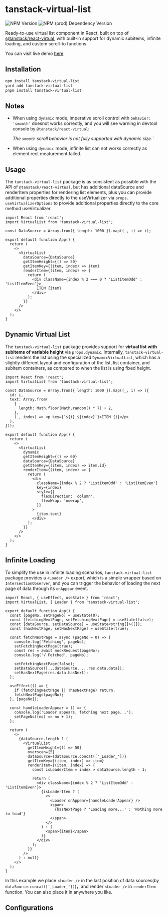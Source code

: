 # tanstack-virtual-list

![NPM Version](https://img.shields.io/npm/v/tanstack-virtual-list)
![NPM (prod) Dependency Version](https://img.shields.io/npm/dependency-version/tanstack-virtual-list/%40tanstack%2Freact-virtual)

Ready-to-use virtual list component in React, built on top of [@tanstack/react-virtual](https://tanstack.com/virtual/v3/docs/framework/react/react-virtual), with built-in support for dynamic subitems, infinite loading, and custom scroll-to functions.

You can visit live demo [here](https://tanstack-virtual-list.vercel.app/).

## Installation

```bash
npm install tanstack-virtual-list
yard add tanstack-virtual-list
pnpm install tanstack-virtual-list
```

## Notes

- When using `dynamic` mode, imperative scroll control with `behavior: 'smooth'` doesnot works correctly, and you will see warning in devtool console by `@tanstack/react-virtual`:  

  *The `smooth` scroll behavior is not fully supported with dynamic size.`*

- When using `dynamic` mode, infinite list can not works correctly as element rect meaturement failed.

## Usage

The `tanstack-virtual-list` package is as consistent as possible with the API of `@tanstack/react-virtual`, but has additional dataSource and renderItem properties for rendering list elements, plus you can provide additional properties directly to the useVirtualizer via `props. useVirtualizerOptions` to provide additional properties directly to the core method useVirtualizer.

```tsx
import React from 'react';
import VirtualList from 'tanstack-virtual-list';

const DataSource = Array.from({ length: 1000 }).map((_, i) => i);

export default function App() {
  return (
    <>
      <VirtualList
        dataSource={DataSource}
        getItemHeight={() => 50}
        getItemKey={(item, index) => item}
        renderItem={(item, index) => {
          return (
            <div className={index % 2 === 0 ? 'ListItemOdd' : 'ListItemEven'}>
              ITEM {item}
            </div>
          );
        }}
      />
    </>
  );
}
```

## Dynamic Virtual List

The `tanstack-virtual-list` package provides support for **virtual list with subitems of variable height** via `props.dynamic`. Internally, `tanstack-virtual-list` renders the list using the specialized `DynamicVirtualList`, which has a slightly different layout and configuration of the list, list container, and subitem containers, as compared to when the list is using fixed height.

```tsx
import React from 'react';
import VirtualList from 'tanstack-virtual-list';

const DataSource = Array.from({ length: 1000 }).map((_, i) => ({
  id: i,
  text: Array.from(
    {
      length: Math.floor(Math.random() * 7) + 2,
    },
    (_, index) => <p key={`${i}_${index}`}>ITEM {i}</p>
  ),
}));

export default function App() {
  return (
    <>
      <VirtualList
        dynamic
        getItemHeight={() => 60}
        dataSource={DataSource}
        getItemKey={(item, index) => item.id}
        renderItem={(item, index) => {
          return (
            <div
              className={index % 2 ? 'ListItemOdd' : 'ListItemEven'}
              key={index}
              style={{
                flexDirection: 'column',
                flexWrap: 'nowrap',
              }}
            >
              {item.text}
            </div>
          );
        }}
      />
    </>
  );
}

```

## Infinite Loading

To simplify the use in infinite loading scenarios, `tanstack-virtual-list` package provides a `<Loader />` export, which is a simple wrapper based on `IntersectionObserver`, and you can trigger the behavior of loading the next page of data through its `onAppear` event.

```tsx
import React, { useEffect, useState } from 'react';
import VirtualList, { Loader } from 'tanstack-virtual-list';

export default function App() {
  const [pageNo, setPageNo] = useState(0);
  const [fetchingNextPage, setFetchingNextPage] = useState(false);
  const [dataSource, setDataSource] = useState<string[]>([]);
  const [hasNextPage, setHasNextPage] = useState(true);

  const fetchNextPage = async (pageNo = 0) => {
    console.log('Fetching', pageNo);
    setFetchingNextPage(true);
    const res = await mockRequest(pageNo);
    console.log('√ Fetched', pageNo);

    setFetchingNextPage(false);
    setDataSource([...dataSource, ...res.data.data]);
    setHasNextPage(res.data.hasNext);
  };

  useEffect(() => {
    if (fetchingNextPage || !hasNextPage) return;
    fetchNextPage(pageNo);
  }, [pageNo]);

  const handleLoaderAppear = () => {
    console.log('Loader appears, fetching next page...');
    setPageNo((no) => no + 1);
  };

  return (
    <>
      {dataSource.length ? (
        <VirtualList
          getItemHeight={() => 50}
          overscan={5}
          dataSource={dataSource.concat(['_Loader_'])}
          getItemKey={(item, index) => item}
          renderItem={(item, index) => {
            const isLoaderItem = index > dataSource.length - 1;

            return (
              <div className={index % 2 ? 'ListItemOdd' : 'ListItemEven'}>
                {isLoaderItem ? (
                  <>
                    <Loader onAppear={handleLoaderAppear} />
                    <span>
                      {hasNextPage ? 'Loading more...' : 'Nothing more to load'}
                    </span>
                  </>
                ) : (
                  <span>{item}</span>
                )}
              </div>
            );
          }}
        />
      ) : null}
    </>
  );
}
```

In this example we place `<Loader />` in the last position of data sources(by `dataSource.concat(['_Loader_'])`)，and render `<Loader />` in `renderItem` function. You can also place it in anywhere you like.

## Configurations


